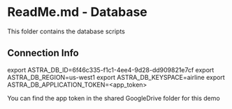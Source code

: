 # ReadMe.md - Database

This folder contains the database scripts

## Connection Info

export ASTRA_DB_ID=6f46c335-f1c1-4ee4-9d28-dd909821e7cf
export ASTRA_DB_REGION=us-west1
export ASTRA_DB_KEYSPACE=airline
export ASTRA_DB_APPLICATION_TOKEN=<app_token>

You can find the app token in the shared GoogleDrive folder for this demo
